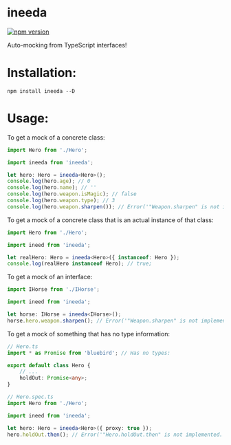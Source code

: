 # ineeda

[![npm version](https://img.shields.io/npm/v/ineeda.svg)](https://img.shields.io/npm/v/ineeda.svg)

Auto-mocking from TypeScript interfaces!

# Installation:

```
npm install ineeda --D
```

# Usage:

To get a mock of a concrete class:

```typescript
import Hero from './Hero';

import ineeda from 'ineeda';

let hero: Hero = ineeda<Hero>();
console.log(hero.age); // 0
console.log(hero.name); // ''
console.log(hero.weapon.isMagic); // false
console.log(hero.weapon.type); // 3
console.log(hero.weapon.sharpen()); // Error('"Weapon.sharpen" is not implemented.');
```

To get a mock of a concrete class that is an actual instance of that class:

```typescript
import Hero from './Hero';

import ineed from 'ineeda';

let realHero: Hero = ineeda<Hero>({ instanceof: Hero });
console.log(realHero instanceof Hero); // true;
```

To get a mock of an interface:

```typescript
import IHorse from './IHorse';

import ineed from 'ineeda';

let horse: IHorse = ineeda<IHorse>();
horse.hero.weapon.sharpen(); // Error('"Weapon.sharpen" is not implemented.');
```

To get a mock of something that has no type information:

```typescript
// Hero.ts
import * as Promise from 'bluebird'; // Has no types:

export default class Hero {
    // ...
    holdOut: Promise<any>;
}

// Hero.spec.ts
import Hero from './Hero';

import ineed from 'ineeda';

let hero: Hero = ineeda<Hero>({ proxy: true });
hero.holdOut.then(); // Error('"Hero.holdOut.then" is not implemented.');
```
